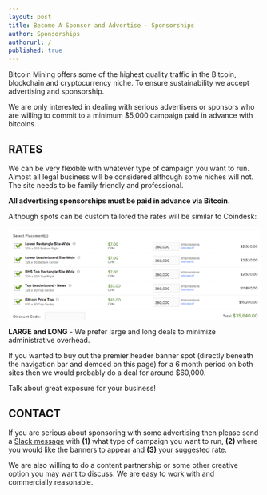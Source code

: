```yaml
---
layout: post
title: Become A Sponsor and Advertise - Sponsorships
author: Sponsorships
authorurl: /
published: true
---
```


<p>Bitcoin Mining offers some of the highest quality traffic in the Bitcoin, blockchain and cryptocurrency niche. To ensure sustainability we accept advertising and sponsorship.
<p>We are only interested in dealing with serious advertisers or sponsors who are willing to commit to a minimum $5,000 campaign paid in advance with bitcoins.
<p><h2>RATES</h2>
<p>We can be very flexible with whatever type of campaign you want to run. Almost all legal business will be considered although some niches will not. The site needs to be family friendly and professional.
<p><b>All advertising sponsorships must be paid in advance via Bitcoin.</b>
<p>Although spots can be custom tailored the rates will be similar to Coindesk: 
<p><img src="/images/sponsor/advertise-rates.png" alt="advertise rates" align="center">
<p><b>LARGE and LONG</b> - We prefer large and long deals to minimize administrative overhead.
<p>If you wanted to buy out the premier header banner spot (directly beneath the navigation bar and demoed on this page) for a 6 month period on both sites then we would probably do a deal for around $60,000.
<p>Talk about great exposure for your business!
<p><h2>CONTACT</h2>
<p>If you are serious about sponsoring with some advertising then please send a <a href="https://weusecoins-team.slack.com/">Slack message</a> with <b>(1)</b> what type of campaign you want to run, <b>(2)</b> where you would like the banners to appear and <b>(3)</b> your suggested rate.
<p>We are also willing to do a content partnership or some other creative option you may want to discuss. We are easy to work with and commercially reasonable.